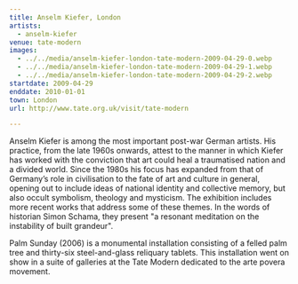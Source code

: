 ```yaml
---
title: Anselm Kiefer, London
artists:
  - anselm-kiefer
venue: tate-modern
images:
  - ../../media/anselm-kiefer-london-tate-modern-2009-04-29-0.webp
  - ../../media/anselm-kiefer-london-tate-modern-2009-04-29-1.webp
  - ../../media/anselm-kiefer-london-tate-modern-2009-04-29-2.webp
startdate: 2009-04-29
enddate: 2010-01-01
town: London
url: http://www.tate.org.uk/visit/tate-modern

---
```


Anselm Kiefer is among the most important post-war German artists. His practice, from the late 1960s onwards, attest to the manner in which Kiefer has worked with the conviction that art could heal a traumatised nation and a divided world. Since the 1980s his focus has expanded from that of Germany’s role in civilisation to the fate of art and culture in general, opening out to include ideas of national identity and collective memory, but also occult symbolism, theology and mysticism. The exhibition includes more recent works that address some of these themes. In the words of historian Simon Schama, they present "a resonant meditation on the instability of built grandeur".

Palm Sunday (2006) is a monumental installation consisting of a felled palm tree and thirty-six steel-and-glass reliquary tablets. This installation went on show in a suite of galleries at the Tate Modern dedicated to the arte povera movement.

